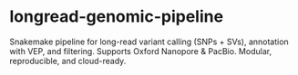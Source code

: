 # longread-genomic-pipeline
Snakemake pipeline for long-read variant calling (SNPs + SVs), annotation with VEP, and filtering. Supports Oxford Nanopore &amp; PacBio. Modular, reproducible, and cloud-ready.
